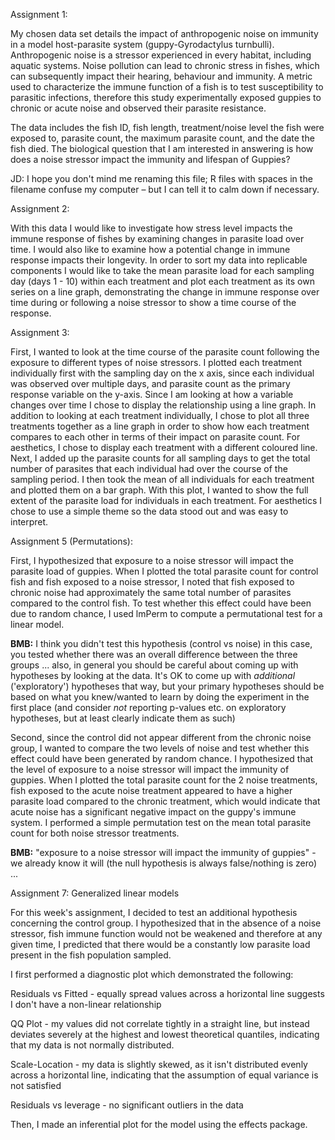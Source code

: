 Assignment 1:

My chosen data set details the impact of anthropogenic noise on immunity in a model host-parasite system (guppy-Gyrodactylus turnbulli). Anthropogenic noise is a stressor experienced in every habitat, including aquatic systems. Noise pollution can lead to chronic stress in fishes, which can subsequently impact their hearing, behaviour and immunity. A metric used to characterize the immune function of a fish is to test susceptibility to parasitic infections, therefore this study experimentally exposed guppies to chronic or acute noise and observed their parasite resistance. 

The data includes the fish ID, fish length, treatment/noise level the fish were exposed to, parasite count, the maximum parasite count, and the date the fish died. The biological question that I am interested in answering is how does a noise stressor impact the immunity and lifespan of Guppies? 

JD: I hope you don't mind me renaming this file; R files with spaces in the filename confuse my computer – but I can tell it to calm down if necessary.

Assignment 2:

With this data I would like to investigate how stress level impacts the immune response of fishes by examining changes in parasite load over time. I would also like to examine how a potential change in immune response impacts their longevity. In  order to sort my data into replicable components I would like to take the mean parasite load for each sampling day (days 1 - 10) within each treatment and plot each treatment as its own series on a line graph, demonstrating the change in immune response over time during or following a noise stressor to show a time course of the response. 


Assignment 3:

First, I wanted to look at the time course of the parasite count following the exposure to different types of noise stressors. I plotted each treatment individually first with the sampling day on the x axis, since each individual was observed over multiple days, and parasite count as the primary response variable on the y-axis. Since I am looking at how a variable changes over time I chose to display the relationship using a line graph. In addition to looking at each treatment individually, I chose to plot all three treatments together as a line graph in order to show how each treatment compares to each other in terms of their impact on parasite count. For aesthetics, I chose to display each treatment with a different coloured line. Next, I added up the parasite counts for all sampling days to get the total number of parasites that each individual had over the course of the sampling period. I then took the mean of all individuals for each treatment and plotted them on a bar graph. With this plot, I wanted to show the full extent of the parasite load for individuals in each treatment. For aesthetics I chose to use a simple theme so the data stood out and was easy to interpret. 


Assignment 5 (Permutations):

First, I hypothesized that exposure to a noise stressor will impact the parasite load of guppies. When I plotted the total parasite count for control fish and fish exposed to a noise stressor, I noted that fish exposed to chronic noise had approximately the same total number of parasites compared to the control fish. To test whether this effect could have been due to random chance, I used lmPerm to compute a permutational test for a linear model.

**BMB:** I think you didn't test this hypothesis (control vs noise) in this case, you tested whether there was an overall difference between the three groups ... also, in general you should be careful about coming up with hypotheses by looking at the data. It's OK to come up with *additional* ('exploratory') hypotheses that way, but your primary hypotheses should be based on what you knew/wanted to learn by doing the experiment in the first place (and consider *not* reporting p-values etc. on exploratory hypotheses, but at least clearly indicate them as such)

Second, since the control did not appear different from the chronic noise group, I wanted to compare the two levels of noise and test whether this effect could have been generated by random chance. I hypothesized that the level of exposure to a noise stressor will impact the immunity of guppies. When I plotted the total parasite count for the 2 noise treatments, fish exposed to the acute noise treatment appeared to have a higher parasite load compared to the chronic treatment, which would indicate that acute noise has a significant negative impact on the guppy's immune system. I performed a simple permutation test on the mean total parasite count for both noise stressor treatments.

**BMB:**  "exposure to a noise stressor will impact the immunity of guppies" - we already know it will (the null hypothesis is always false/nothing is zero) ...


Assignment 7: Generalized linear models

For this week's assignment, I decided to test an additional hypothesis concerning the control group. I hypothesized that in the absence of a noise stressor, fish immune function would not be weakened and therefore at any given time, I predicted that there would be a constantly low parasite load present in the fish population sampled. 

I first performed a diagnostic plot which demonstrated the following: 

Residuals vs Fitted - equally spread values across a horizontal line suggests I don't have a non-linear relationship

QQ Plot - my values did not correlate tightly in a straight line, but instead deviates severely at the highest and lowest theoretical quantiles, indicating that my data is not normally distributed. 

Scale-Location - my data is slightly skewed, as it isn't distributed evenly across a horizontal line, indicating that the assumption of equal variance is not satisfied

Residuals vs leverage - no significant outliers in the data

Then, I made an inferential plot for the model using the effects package. 